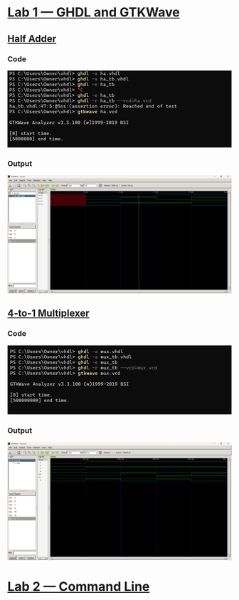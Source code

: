 # **<ins>Lab 1 — GHDL and GTKWave</ins>**
## **<ins>Half Adder</ins>**
### **Code**
![Code](HalfAdderCode.png)
### **Output**
![Output](HalfAdderOutput.png)
## **<ins>4-to-1 Multiplexer</ins>** 
### **Code**
![Code](4-to-1MultiplexerCode.png)
### **Output**
![Output](4-to-1MultiplexerOutput.png)

# **<ins>Lab 2 — Command Line</ins>**

